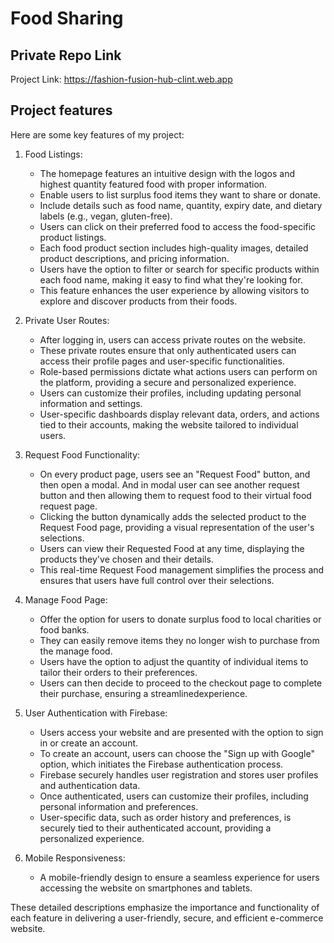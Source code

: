 # Food Sharing

## Private Repo Link
Project Link: [https://fashion-fusion-hub-clint.web.app ](https://fashion-fusion-hub-clint.web.app )



## Project features

Here are some key features of my project:

1. Food Listings:

    * The homepage features an intuitive design with the logos and highest quantity featured food with proper information.
    * Enable users to list surplus food items they want to share or donate.
    * Include details such as food name, quantity, expiry date, and dietary labels (e.g., vegan, gluten-free).
    * Users can click on their preferred food to access the food-specific product listings.
    * Each food product section includes high-quality images, detailed product descriptions, and pricing information.
    * Users have the option to filter or search for specific products within each food name, making it easy to find what they're looking for.
    * This feature enhances the user experience by allowing visitors to explore and discover products from their foods.

2. Private User Routes:

    * After logging in, users can access private routes on the website.
    * These private routes ensure that only authenticated users can access their profile pages and user-specific functionalities.
    * Role-based permissions dictate what actions users can perform on the platform, providing a secure and personalized experience.
    * Users can customize their profiles, including updating personal information and settings.
    * User-specific dashboards display relevant data, orders, and actions tied to their accounts, making the website tailored to individual users.


3. Request Food Functionality:

    * On every product page, users see an "Request Food" button, and then open a modal. And in modal user can see another request button and then allowing them to request food to their virtual food request page.
    * Clicking the button dynamically adds the selected product to the Request Food page, providing a visual representation of the user's selections.
    * Users can view their Requested Food at any time, displaying the products they've chosen and their details.
    * This real-time Request Food management simplifies the process and ensures that users have full control over their selections.


4. Manage Food Page:

    * Offer the option for users to donate surplus food to local charities or food banks.
    * They can easily remove items they no longer wish to purchase from the manage food.
    * Users have the option to adjust the quantity of individual items to tailor their orders to their preferences.
    * Users can then decide to proceed to the checkout page to complete their purchase, ensuring a streamlinedexperience.



5. User Authentication with Firebase:

    * Users access your website and are presented with the option to sign in or create an account.
    * To create an account, users can choose the "Sign up with Google" option, which initiates the Firebase authentication process.
    * Firebase securely handles user registration and stores user profiles and authentication data.
    * Once authenticated, users can customize their profiles, including personal information and preferences.
    * User-specific data, such as order history and preferences, is securely tied to their authenticated account, providing a personalized experience.


6. Mobile Responsiveness:

    * A mobile-friendly design to ensure a seamless experience for users accessing the website on smartphones and tablets.


These detailed descriptions emphasize the importance and functionality of each feature in delivering a user-friendly, secure, and efficient e-commerce website.
